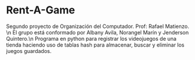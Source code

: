 # Rent-A-Game
Segundo proyecto de Organización del Computador.
Prof: Rafael Matienzo. \n
El grupo está conformado por Albany Avila, Norangel Marín y Jenderson Quintero.\n
Programa en python para registrar los videojuegos de una tienda haciendo uso de tablas hash para almacenar, buscar y eliminar los juegos guardados.
